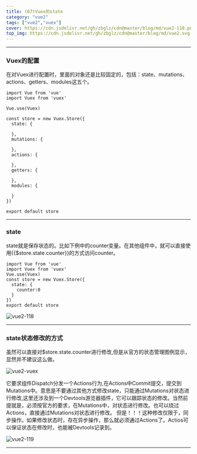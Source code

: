 ```yaml
---
title: (67)Vuex的state
category: "vue2"
tags: ["vue2","vuex"]
cover: https://cdn.jsdelivr.net/gh/zbglz/cdn@master/blog/md/vue2-118.png
top_img: https://cdn.jsdelivr.net/gh/zbglz/cdn@master/blog/md/vue2.svg
---
```


***

### Vuex的配置

在对Vuex进行配置时，里面的对象还是比较固定的，包括：state、mutations、actions、getters、modules这五个。


    import Vue from 'vue'
    import Vuex from 'vuex'
    
    Vue.use(Vuex)
    
    const store = new Vuex.Store({
      state: {
        
      },
      mutations: {
        
      },
      actions: {
        
      },
      getters: {
        
      },
      modules: {
        
      }
    })
    
    export default store


***

### state

state就是保存状态的。比如下例中的counter变量。在其他组件中，就可以直接使用<span>{</span>{$store.state.counter}}的方式访问counter。


    import Vue from 'vue'
    import Vuex from 'vuex'
    Vue.use(Vuex)
    const store = new Vuex.Store({
      state: {
        counter:0
      }
    })
    export default store


![vue2-118](https://cdn.jsdelivr.net/gh/zbglz/cdn@master/blog/md/vue2-118.png)

***

### state状态修改的方式

虽然可以直接对$store.state.counter进行修改,但是从官方的状态管理图例显示，显然并不建议这么做。

![vue2-vuex](https://cdn.jsdelivr.net/gh/zbglz/cdn@master/blog/md/vue2-vuex.png)

它要求组件Dispatch分发一个Actions行为,在Actions中Commit提交，提交到Mutations中。意思是不要通过其他方式修改state，只能通过Mutations对状态进行修改,这里还涉及到一个Devtools游览器插件，它可以跟踪状态的修改。当然前提就是，必须按官方的要求，在Mutations中，对状态进行修改。也可以绕过Actions，直接通过Mutations对状态进行修改。
但是！！！这种修改仅限于，同步操作。如果修改状态时，存在异步操作，那么就必须通过Actions了。Actios可以保证状态在修改时，也能被Devtools记录到。


![vue2-119](https://cdn.jsdelivr.net/gh/zbglz/cdn@master/blog/md/vue2-119.png)


***